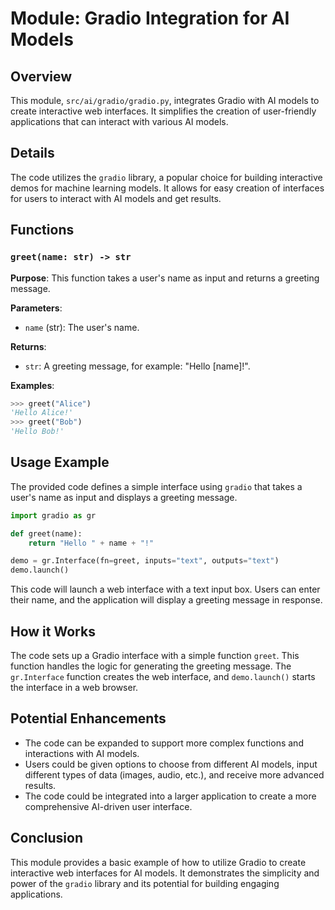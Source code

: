 # Module: Gradio Integration for AI Models 

## Overview

This module, `src/ai/gradio/gradio.py`,  integrates Gradio with AI models to create interactive web interfaces. It simplifies the creation of user-friendly applications that can interact with various AI models.

## Details

The code utilizes the `gradio` library, a popular choice for building interactive demos for machine learning models. It allows for easy creation of interfaces for users to interact with AI models and get results.

## Functions

### `greet(name: str) -> str`

**Purpose**: This function takes a user's name as input and returns a greeting message.

**Parameters**:

- `name` (str): The user's name.

**Returns**:

- `str`: A greeting message, for example: "Hello [name]!".

**Examples**:

```python
>>> greet("Alice")
'Hello Alice!'
>>> greet("Bob")
'Hello Bob!'
```

## Usage Example

The provided code defines a simple interface using `gradio` that takes a user's name as input and displays a greeting message. 

```python
import gradio as gr

def greet(name):
    return "Hello " + name + "!"

demo = gr.Interface(fn=greet, inputs="text", outputs="text")
demo.launch()
```

This code will launch a web interface with a text input box. Users can enter their name, and the application will display a greeting message in response.

## How it Works

The code sets up a Gradio interface with a simple function `greet`. This function handles the logic for generating the greeting message. The `gr.Interface` function creates the web interface, and `demo.launch()` starts the interface in a web browser. 

## Potential Enhancements

- The code can be expanded to support more complex functions and interactions with AI models. 
- Users could be given options to choose from different AI models, input different types of data (images, audio, etc.), and receive more advanced results. 
- The code could be integrated into a larger application to create a more comprehensive AI-driven user interface.

## Conclusion

This module provides a basic example of how to utilize Gradio to create interactive web interfaces for AI models.  It demonstrates the simplicity and power of the `gradio` library and its potential for building engaging applications.